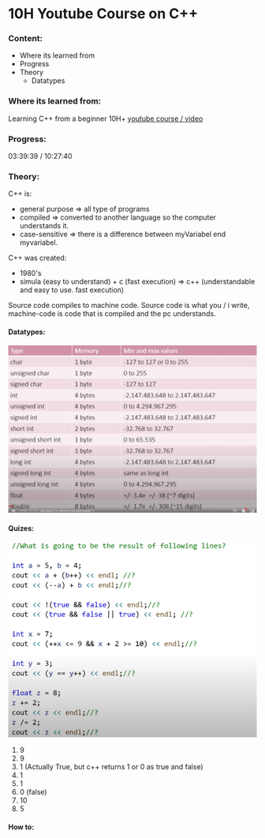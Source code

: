 # 10H Youtube Course on C++

### Content:
- Where its learned from
- Progress
- Theory
  - Datatypes

### Where its learned from:
Learning C++ from a beginner 10H+ [youtube course / video](https://www.youtube.com/watch?v=GQp1zzTwrIg&list=WL&index=24&t=23s)

### Progress:
03:39:39 / 10:27:40

### Theory:

C++ is:
- general purpose => all type of programs
- compiled => converted to another language so the computer understands it.
- case-sensitive => there is a difference between myVariabel end myvariabel.

C++ was created:
- 1980's
- simula (easy to understand) + c (fast execution) => c++ (understandable and easy to use. fast execution)

Source code compiles to machine code.
Source code is what you / i write, machine-code is code that is compiled and the pc understands.

#### Datatypes:
![Table of datatypes](data_types.png)

#### Quizes:
![Operator Quiz](quiz1.png)

1. 9
2. 9
3. 1 (Actually True, but c++ returns 1 or 0 as true and false)
4. 1
5. 1
6. 0 (false)
7. 10
8. 5


#### How to: